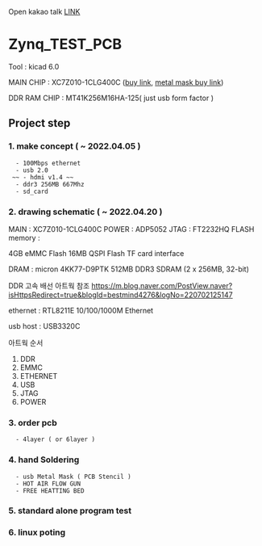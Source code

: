 Open kakao talk [LINK](https://open.kakao.com/o/gl8sklo)
# Zynq_TEST_PCB

Tool : kicad 6.0

  MAIN CHIP : XC7Z010-1CLG400C ([buy link](https://ko.aliexpress.com/item/4000052820744.html?gatewayAdapt=glo2kor&spm=a2g0o.order_list.0.0.21ef140fnMWK8L),  [metal mask buy link](https://ko.aliexpress.com/item/1005003821741873.html?gatewayAdapt=glo2kor&spm=a2g0o.order_list.0.0.21ef140fnMWK8L))

  DDR RAM CHIP : MT41K256M16HA-125( just usb form factor )
  
  
  
## Project step

### 1. make concept ( ~ 2022.04.05 )

      - 100Mbps ethernet
      - usb 2.0
     ~~ - hdmi v1.4 ~~
      - ddr3 256MB 667Mhz
      - sd_card
      
### 2. drawing schematic ( ~ 2022.04.20 )

MAIN : XC7Z010-1CLG400C
POWER : ADP5052
JTAG : FT2232HQ
FLASH memory : 

4GB eMMC Flash
16MB QSPI Flash
TF card interface


DRAM : micron 4KK77-D9PTK
512MB DDR3 SDRAM (2 x 256MB, 32-bit)

DDR 고속 배선 아트웍 참조
https://m.blog.naver.com/PostView.naver?isHttpsRedirect=true&blogId=bestmind4276&logNo=220702125147

ethernet : RTL8211E
10/100/1000M Ethernet


usb host : USB3320C

아트웍 순서

1. DDR
2. EMMC
3. ETHERNET
4. USB
5. JTAG 
6. POWER



### 3. order pcb 

      - 4layer ( or 6layer )
      
### 4. hand Soldering

      - usb Metal Mask ( PCB Stencil )
      - HOT AIR FLOW GUN
      - FREE HEATTING BED
      
### 5. standard alone program test

### 6. linux poting

